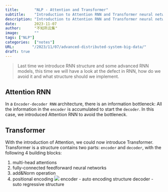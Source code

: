 ```yaml
---
title:       "NLP - Attention and Transformer"
subtitle:    "Introduction to Attention RNN and Transformer neural network"
description: "Introduction to Attention RNN and Transformer neural network"
date:        2023-11-07
author:      "不知所云集"
image:       ""
tags: ["NLP"]
categories:  ["notes"]
URL:        "/2023/11/07/advanced-distributed-system-big-data/"
draft: true
---
```


>Last time we introduce RNN structure and some advanced RNN models, this time we will have a look at the defect in RNN, how do we avoid it and what structure should we implement.

<!--more-->
## Attention RNN

In a `Encoder-decoder RNN` architecture, there is an information bottleneck: All the information in the `encoder` is accumulated to start the `decoder`. In this case, we introduced Attention RNN to avoid the bottleneck.

## Transformer

With the introduction of Attention, we could now introduce Transformer.
Transformer is a structure contains two parts: `encoder` and `decoder`, with the following 4 building blocks:
1. multi-head attentions
2. fully-connected feedforward neural networks
3. add&Norm operation
4. positional encoding
![](/img/transformer/transformer.png)
encoder - auto encoding structure
decoder - suto regressive structure